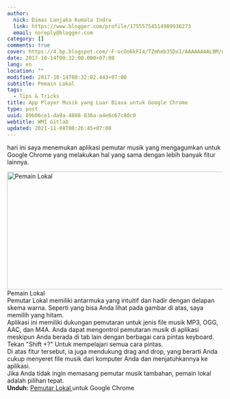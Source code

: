 ```yaml
---
author:
  nick: Dimas Lanjaka Kumala Indra
  link: https://www.blogger.com/profile/17555754514989936273
  email: noreply@blogger.com
category: []
comments: true
cover: https://4.bp.blogspot.com/-F-ocOo6kFI4/TZmheb35DxI/AAAAAAAAL0M/qYSBewm5xDY/s1600/Local-Player.png
date: 2017-10-14T00:32:00.000+07:00
lang: en
location: ""
modified: 2017-10-14T00:32:02.443+07:00
subtitle: Pemain Lokal
tags:
  - Tips & Tricks
title: App Player Musik yang Luar Biasa untuk Google Chrome
type: post
uuid: 89b06ce1-da9a-4888-836a-a4e6c67c80c0
webtitle: WMI Gitlab
updated: 2021-11-08T00:26:45+07:00
---
```


hari ini saya menemukan aplikasi pemutar musik yang mengagumkan untuk     Google Chrome yang melakukan hal yang sama dengan lebih banyak fitur     lainnya. <br><div><div><img alt="Pemain Lokal" border="0" height="275" src="https://4.bp.blogspot.com/-F-ocOo6kFI4/TZmheb35DxI/AAAAAAAAL0M/qYSBewm5xDY/s1600/Local-Player.png" width="600">        <br>Pemain Lokal         </div></div>Pemutar Lokal memiliki antarmuka yang intuitif dan hadir dengan delapan     skema warna. Seperti yang bisa Anda lihat pada gambar di atas, saya memilih     yang hitam. <br>Aplikasi ini memiliki dukungan pemutaran untuk jenis file musik MP3, OGG,     AAC, dan M4A. Anda dapat mengontrol pemutaran musik di aplikasi meskipun     Anda berada di tab lain dengan berbagai cara pintas keyboard. Tekan "Shift     +?" Untuk mempelajari semua cara pintas. <br><center>    <ins id="aswift_0_expand"><ins id="aswift_0_anchor"></ins></ins></center>Di atas fitur tersebut, ia juga mendukung drag and drop, yang berarti Anda     cukup menyeret file musik dari komputer Anda dan menjatuhkannya ke     aplikasi. <br>Jika Anda tidak ingin memasang pemutar musik tambahan, pemain lokal adalah     pilihan tepat. <br><strong>Unduh:</strong>    <a href="https://translate.googleusercontent.com/translate_c?depth=2&amp;nv=1&amp;rurl=translate.google.com&amp;sl=en&amp;sp=nmt4&amp;tl=id&amp;u=https://chrome.google.com/webstore/detail/chkhjlbdflppmaddpjmjecgdagdljimc&amp;usg=ALkJrhifh9-6R0ygE6-2ZFC2c57w2nyKzQ" rel="noopener noreferer nofollow">        Pemutar Lokal     </a>    untuk Google Chrome <script>document.querySelectorAll("pre,code");
  pretext.forEach(function (el) {
    el.classList.toggle("notranslate", true);
  });</script>